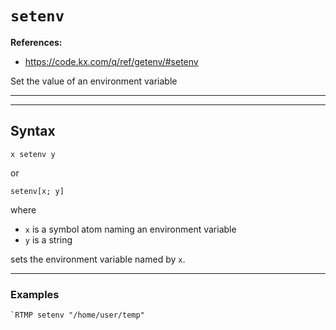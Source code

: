 # `setenv`

**References:**
- https://code.kx.com/q/ref/getenv/#setenv

Set the value of an environment variable

-------------------------------------------------------------------------------------------------------
-------------------------------------------------------------------------------------------------------

## Syntax

~~~~
x setenv y
~~~~

or


~~~~
setenv[x; y]
~~~~


where
- `x` is a symbol atom naming an environment variable
- `y` is a string

sets the environment variable named by `x`.


-------------------------------------------------------------------------------------------------------

### Examples

~~~~
`RTMP setenv "/home/user/temp"
~~~~
